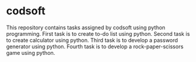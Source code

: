# codsoft
This repository contains tasks assigned by codsoft using python programming. 
First task is to create to-do list using python.
Second task is to create calculator using python.
Third task is to develop a password generator using python.
Fourth task is to develop a rock-paper-scissors game using python.
